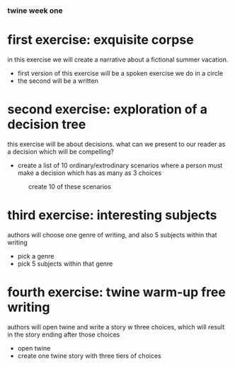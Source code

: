 <h3>twine week one</h3>
<h1>first exercise: exquisite corpse</h1>
<p>in this exercise we will create a narrative about a fictional summer vacation.</p>
<ul><li>first version of this exercise will be a spoken exercise we do in a circle</li><li>the second will be a written</li></ul>
<h1>second exercise: exploration of a decision tree</h1>
<p>this exercise will be about decisions. what can we present to our reader as a decision which will be compelling?</p>
<ul><li>create a list of 10 ordinary/extrodinary scenarios where a person must make a decision which has as many as 3 choices</li><ul>create 10 of these scenarios</ul>
</ul>
<h1>third exercise: interesting subjects</h1>
<p>authors will choose one genre of writing, and also 5 subjects within that writing</p>
<ul><li>pick a genre</li><li>pick 5 subjects within that genre</li></ul>
<h1>fourth exercise: twine warm-up free writing</h1>
<p>authors will open twine and write a story w three choices, which will result in the story ending after those choices</p>
<ul><li>open twine</li><li>create one twine story with three tiers of choices</li></ul>
